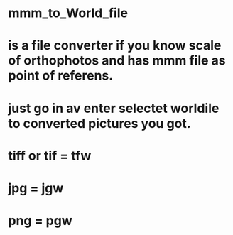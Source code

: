# mmm_to_World_file
# is a file converter if you know scale of orthophotos and has mmm file as point of referens.
# just go in av enter selectet worldile to converted pictures you got.
# tiff or tif = tfw
# jpg = jgw
# png = pgw


